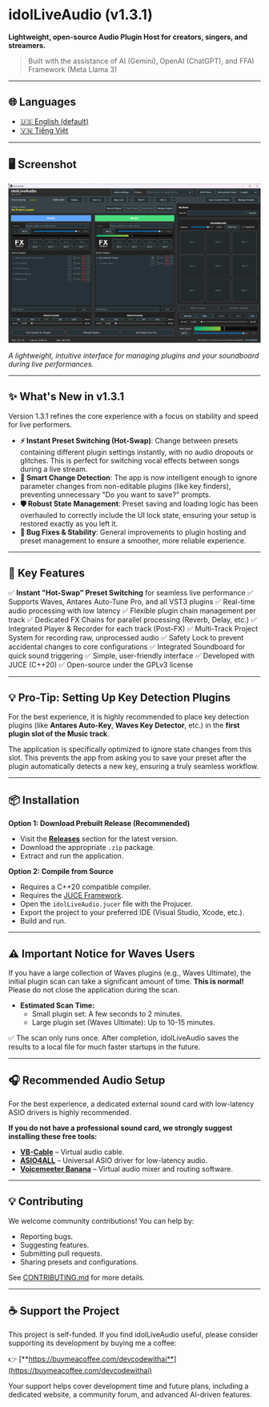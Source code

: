 # idolLiveAudio (v1.3.1)

**Lightweight, open-source Audio Plugin Host for creators, singers, and streamers.**

> Built with the assistance of AI (Gemini), OpenAI (ChatGPT), and FFAI Framework (Meta Llama 3)

---

## 🌐 Languages

- [🇺🇸 English (default)](README.md)
- [🇻🇳 Tiếng Việt](README.vi.md)

---

## 🖥️ Screenshot

![idolLiveAudio Main Interface](docs/images/screenshot_main.png)

*A lightweight, intuitive interface for managing plugins and your soundboard during live performances.*

---

## ✨ What's New in v1.3.1

Version 1.3.1 refines the core experience with a focus on stability and speed for live performers.

* **⚡️ Instant Preset Switching (Hot-Swap)**: Change between presets containing different plugin settings instantly, with no audio dropouts or glitches. This is perfect for switching vocal effects between songs during a live stream.
* **🧠 Smart Change Detection**: The app is now intelligent enough to ignore parameter changes from non-editable plugins (like key finders), preventing unnecessary "Do you want to save?" prompts.
* **🛡️ Robust State Management**: Preset saving and loading logic has been overhauled to correctly include the UI lock state, ensuring your setup is restored exactly as you left it.
* **🐛 Bug Fixes & Stability**: General improvements to plugin hosting and preset management to ensure a smoother, more reliable experience.

---

## 🚀 Key Features

✅ **Instant "Hot-Swap" Preset Switching** for seamless live performance
✅ Supports Waves, Antares Auto-Tune Pro, and all VST3 plugins
✅ Real-time audio processing with low latency
✅ Flexible plugin chain management per track
✅ Dedicated FX Chains for parallel processing (Reverb, Delay, etc.)
✅ Integrated Player & Recorder for each track (Post-FX)
✅ Multi-Track Project System for recording raw, unprocessed audio
✅ Safety Lock to prevent accidental changes to core configurations
✅ Integrated Soundboard for quick sound triggering
✅ Simple, user-friendly interface
✅ Developed with JUCE (C++20)
✅ Open-source under the GPLv3 license

---

## 💡 Pro-Tip: Setting Up Key Detection Plugins

For the best experience, it is highly recommended to place key detection plugins (like **Antares Auto-Key**, **Waves Key Detector**, etc.) in the **first plugin slot of the Music track**.

The application is specifically optimized to ignore state changes from this slot. This prevents the app from asking you to save your preset after the plugin automatically detects a new key, ensuring a truly seamless workflow.

---

## 📦 Installation

**Option 1: Download Prebuilt Release (Recommended)**

* Visit the [**Releases**](https://github.com/DEVCodeWithAI/idolLiveAudio/releases) section for the latest version.
* Download the appropriate `.zip` package.
* Extract and run the application.

**Option 2: Compile from Source**

* Requires a C++20 compatible compiler.
* Requires the [JUCE Framework](https://juce.com).
* Open the `idolLiveAudio.jucer` file with the Projucer.
* Export the project to your preferred IDE (Visual Studio, Xcode, etc.).
* Build and run.

---

## ⚠️ Important Notice for Waves Users

If you have a large collection of Waves plugins (e.g., Waves Ultimate), the initial plugin scan can take a significant amount of time. **This is normal!** Please do not close the application during the scan.

* **Estimated Scan Time:**
    * Small plugin set: A few seconds to 2 minutes.
    * Large plugin set (Waves Ultimate): Up to 10-15 minutes.

✅ The scan only runs once. After completion, idolLiveAudio saves the results to a local file for much faster startups in the future.

---

## 🎧 Recommended Audio Setup

For the best experience, a dedicated external sound card with low-latency ASIO drivers is highly recommended.

**If you do not have a professional sound card, we strongly suggest installing these free tools:**

* [**VB-Cable**](https://vb-audio.com/Cable/) – Virtual audio cable.
* [**ASIO4ALL**](https://www.asio4all.org/) – Universal ASIO driver for low-latency audio.
* [**Voicemeeter Banana**](https://vb-audio.com/Voicemeeter/banana.htm) – Virtual audio mixer and routing software.

---

## 💡 Contributing

We welcome community contributions! You can help by:

* Reporting bugs.
* Suggesting features.
* Submitting pull requests.
* Sharing presets and configurations.

See [CONTRIBUTING.md](CONTRIBUTING.md) for more details.

---

## ☕ Support the Project

This project is self-funded. If you find idolLiveAudio useful, please consider supporting its development by buying me a coffee:

👉 [**https://buymeacoffee.com/devcodewithai**](https://buymeacoffee.com/devcodewithai)

Your support helps cover development time and future plans, including a dedicated website, a community forum, and advanced AI-driven features.